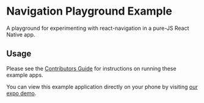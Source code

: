 # Navigation Playground Example

A playground for experimenting with react-navigation in a pure-JS React Native app.

## Usage

Please see the [Contributors Guide](https://reactnavigation.org/docs/guides/contributors#Run-the-Example-App) for instructions on running these example apps.

You can view this example application directly on your phone by visiting [our expo demo](https://exp.host/@react-navigation/NavigationPlayground).
